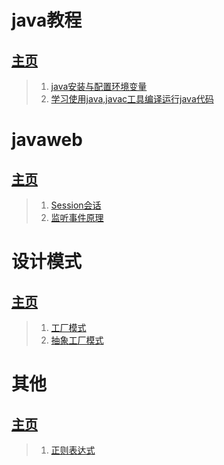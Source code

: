 # java教程
## [主页](https://xiayizhanxingfu.github.io/java-course/)
>1. [java安装与配置环境变量](https://xiayizhanxingfu.github.io/java-course/java安装与环境变量配置/)
>2. [学习使用java,javac工具编译运行java代码](https://xiayizhanxingfu.github.io/java-course/学习使用java,javac工具编译运行java代码/)

# javaweb
## [主页](https://xiayizhanxingfu.github.io/javaweb/)
>1. [Session会话](https://xiayizhanxingfu.github.io/javaweb/Session/)
>2. [监听事件原理](https://xiayizhanxingfu.github.io/javaweb/监听事件原理/)

# 设计模式
## [主页](https://xiayizhanxingfu.github.io/Design-pattern/)
>1. [工厂模式](https://xiayizhanxingfu.github.io/Design-pattern/FactoryPattem/)
>2. [抽象工厂模式](https://xiayizhanxingfu.github.io/Design-pattern/AbstractFactoryPattem)

# 其他
## [主页](https://xiayizhanxingfu.github.io/rests/)
>1. [正则表达式](https://xiayizhanxingfu.github.io/rests/正则表达式)
